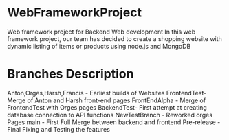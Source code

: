 # WebFrameworkProject
Web framework project for Backend Web development
In this web framework project, our team has decided to create a shopping website with dynamic listing of items or products using node.js and MongoDB

# Branches Description
Anton,Orges,Harsh,Francis - Earliest builds of Websites 
FrontendTest- Merge of Anton and Harsh front-end pages 
FrontEndAlpha - Merge of FrontendTest with Orges pages
BackendTest- First attempt at creating database connection to API functions
NewTestBranch - Reworked orges Pages
main - First Full Merge between backend and frontend
Pre-release  - Final Fixing and Testing the features
